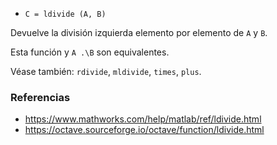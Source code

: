 - `C = ldivide (A, B)`

Devuelve la división izquierda elemento por elemento de `A` y `B`.

Esta función y `A .\B` son equivalentes.

Véase también: `rdivide`, `mldivide`, `times`, `plus`.

### Referencias

- https://www.mathworks.com/help/matlab/ref/ldivide.html
- https://octave.sourceforge.io/octave/function/ldivide.html
